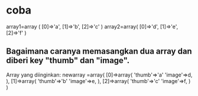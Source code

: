 # coba
array1=array (
        [0]=>'a',
        [1]=>'b',
        [2]=>'c'
        )
array2=array(
        [0]=>'d',
        [1]=>'e',
        [2]=>'f'
        )
## Bagaimana caranya memasangkan dua array dan diberi key "thumb" dan "image".
Array yang diinginkan:
newarray =array(
            [0]=>array(
                    'thumb'=>'a'
                    'image'=>d,
                    ),
            [1]=>array(
                    'thumb'=>'b'
                    'image'=>e,
                    ),
            [2]=>array(
                    'thumb'=>'c'
                    'image'=>f,
                    )
            )
